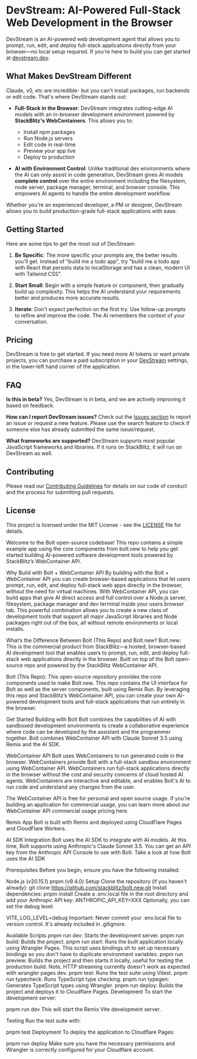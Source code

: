 # DevStream: AI-Powered Full-Stack Web Development in the Browser

DevStream is an AI-powered web development agent that allows you to prompt, run, edit, and deploy full-stack applications directly from your browser—no local setup required. If you're here to build you can get started at [devstream.dev](https://devstream.dev).

## What Makes DevStream Different

Claude, v0, etc are incredible- but you can't install packages, run backends or edit code. That's where DevStream stands out:

- **Full-Stack in the Browser**: DevStream integrates cutting-edge AI models with an in-browser development environment powered by **StackBlitz's WebContainers**. This allows you to:

  - Install npm packages
  - Run Node.js servers
  - Edit code in real-time
  - Preview your app live
  - Deploy to production

- **AI with Environment Control**: Unlike traditional dev environments where the AI can only assist in code generation, DevStream gives AI models **complete control** over the entire environment including the filesystem, node server, package manager, terminal, and browser console. This empowers AI agents to handle the entire development workflow.

Whether you're an experienced developer, a PM or designer, DevStream allows you to build production-grade full-stack applications with ease.

## Getting Started

Here are some tips to get the most out of DevStream:

1. **Be Specific**: The more specific your prompts are, the better results you'll get. Instead of "build me a todo app", try "build me a todo app with React that persists data to localStorage and has a clean, modern UI with Tailwind CSS".

2. **Start Small**: Begin with a simple feature or component, then gradually build up complexity. This helps the AI understand your requirements better and produces more accurate results.

3. **Iterate**: Don't expect perfection on the first try. Use follow-up prompts to refine and improve the code. The AI remembers the context of your conversation.

## Pricing

DevStream is free to get started. If you need more AI tokens or want private projects, you can purchase a paid subscription in your [DevStream](https://devstream.dev) settings, in the lower-left hand corner of the application.

## FAQ

**Is this in beta?**
Yes, DevStream is in beta, and we are actively improving it based on feedback.

**How can I report DevStream issues?**
Check out the [Issues section](https://github.com/stackblitz/devstream/issues) to report an issue or request a new feature. Please use the search feature to check if someone else has already submitted the same issue/request.

**What frameworks are supported?**
DevStream supports most popular JavaScript frameworks and libraries. If it runs on StackBlitz, it will run on DevStream as well.

## Contributing

Please read our [Contributing Guidelines](CONTRIBUTING.md) for details on our code of conduct and the process for submitting pull requests.

## License

This project is licensed under the MIT License - see the [LICENSE](LICENSE) file for details.

Welcome to the Bolt open-source codebase! This repo contains a simple example app using the core components from bolt.new to help you get started building AI-powered software development tools powered by StackBlitz’s WebContainer API.

Why Build with Bolt + WebContainer API
By building with the Bolt + WebContainer API you can create browser-based applications that let users prompt, run, edit, and deploy full-stack web apps directly in the browser, without the need for virtual machines. With WebContainer API, you can build apps that give AI direct access and full control over a Node.js server, filesystem, package manager and dev terminal inside your users browser tab. This powerful combination allows you to create a new class of development tools that support all major JavaScript libraries and Node packages right out of the box, all without remote environments or local installs.

What’s the Difference Between Bolt (This Repo) and Bolt.new?
Bolt.new: This is the commercial product from StackBlitz—a hosted, browser-based AI development tool that enables users to prompt, run, edit, and deploy full-stack web applications directly in the browser. Built on top of the Bolt open-source repo and powered by the StackBlitz WebContainer API.

Bolt (This Repo): This open-source repository provides the core components used to make Bolt.new. This repo contains the UI interface for Bolt as well as the server components, built using Remix Run. By leveraging this repo and StackBlitz’s WebContainer API, you can create your own AI-powered development tools and full-stack applications that run entirely in the browser.

Get Started Building with Bolt
Bolt combines the capabilities of AI with sandboxed development environments to create a collaborative experience where code can be developed by the assistant and the programmer together. Bolt combines WebContainer API with Claude Sonnet 3.5 using Remix and the AI SDK.

WebContainer API
Bolt uses WebContainers to run generated code in the browser. WebContainers provide Bolt with a full-stack sandbox environment using WebContainer API. WebContainers run full-stack applications directly in the browser without the cost and security concerns of cloud hosted AI agents. WebContainers are interactive and editable, and enables Bolt's AI to run code and understand any changes from the user.

The WebContainer API is free for personal and open source usage. If you're building an application for commercial usage, you can learn more about our WebContainer API commercial usage pricing here.

Remix App
Bolt is built with Remix and deployed using CloudFlare Pages and CloudFlare Workers.

AI SDK Integration
Bolt uses the AI SDK to integrate with AI models. At this time, Bolt supports using Anthropic's Claude Sonnet 3.5. You can get an API key from the Anthropic API Console to use with Bolt. Take a look at how Bolt uses the AI SDK

Prerequisites
Before you begin, ensure you have the following installed:

Node.js (v20.15.1)
pnpm (v9.4.0)
Setup
Clone the repository (if you haven't already):
git clone https://github.com/stackblitz/bolt.new.git
Install dependencies:
pnpm install
Create a .env.local file in the root directory and add your Anthropic API key:
ANTHROPIC_API_KEY=XXX
Optionally, you can set the debug level:

VITE_LOG_LEVEL=debug
Important: Never commit your .env.local file to version control. It's already included in .gitignore.

Available Scripts
pnpm run dev: Starts the development server.
pnpm run build: Builds the project.
pnpm run start: Runs the built application locally using Wrangler Pages. This script uses bindings.sh to set up necessary bindings so you don't have to duplicate environment variables.
pnpm run preview: Builds the project and then starts it locally, useful for testing the production build. Note, HTTP streaming currently doesn't work as expected with wrangler pages dev.
pnpm test: Runs the test suite using Vitest.
pnpm run typecheck: Runs TypeScript type checking.
pnpm run typegen: Generates TypeScript types using Wrangler.
pnpm run deploy: Builds the project and deploys it to Cloudflare Pages.
Development
To start the development server:

pnpm run dev
This will start the Remix Vite development server.

Testing
Run the test suite with:

pnpm test
Deployment
To deploy the application to Cloudflare Pages:

pnpm run deploy
Make sure you have the necessary permissions and Wrangler is correctly configured for your Cloudflare account.
